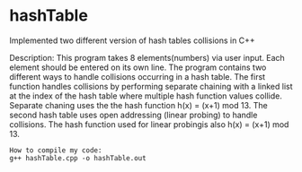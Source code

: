 # hashTable
Implemented two different version of hash tables collisions in C++

Description:
    This program takes 8 elements(numbers) via user input. Each element should be
    entered on its own line.
    The program contains two different ways to handle collisions occurring in a hash
    table. The first function handles collisions by performing separate chaining with
    a linked list at the index of the hash table where multiple hash function values
    collide. Separate chaning uses the the hash function h(x) = (x+1) mod 13. The
    second hash table uses open addressing (linear probing) to handle collisions.
    The hash function used for linear probingis also h(x) = (x+1) mod 13.

    How to compile my code:
    g++ hashTable.cpp -o hashTable.out
